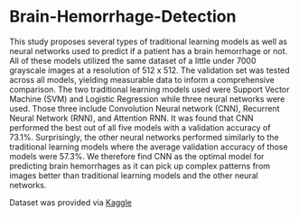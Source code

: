 # Brain-Hemorrhage-Detection

This study proposes several types of traditional learning models as well as neural networks used to predict if a patient has a brain hemorrhage or not. All of these models utilized the same dataset of a little under 7000 grayscale images at a resolution of 512 x 512. The validation set was tested across all models, yielding measurable data to inform a comprehensive comparison. The two traditional learning models used were Support Vector Machine (SVM) and Logistic Regression while three neural networks were used. Those three include Convolution Neural network (CNN), Recurrent Neural Network (RNN), and Attention RNN. It was found that CNN performed the best out of all five models with a validation accuracy of 73.1%. Surprisingly, the other neural networks performed similarly to the traditional learning models where the average validation accuracy of those models were  57.3%. We therefore find CNN as the optimal model for predicting brain hemorrhages as it can pick up complex patterns from images better than traditional learning models and the other neural networks.

Dataset was provided via [Kaggle](https://www.kaggle.com/datasets/abdulkader90/brain-ct-hemorrhage-dataset/data)
